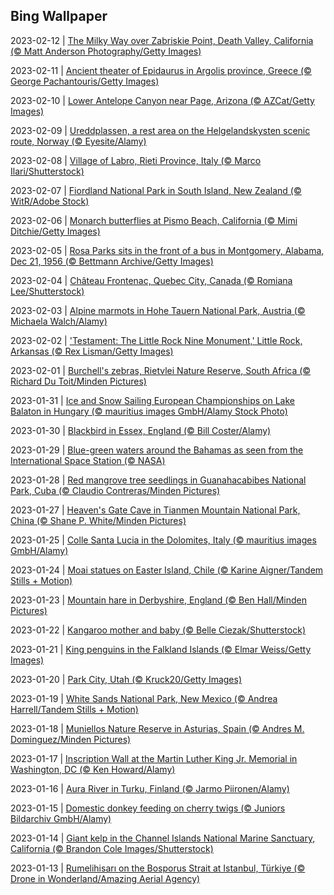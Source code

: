 ## Bing Wallpaper
2023-02-12 | [The Milky Way over Zabriskie Point, Death Valley, California (© Matt Anderson Photography/Getty Images)](./wallpaper/2023-02-12.jpg) 

2023-02-11 | [Ancient theater of Epidaurus in Argolis province, Greece (© George Pachantouris/Getty Images)](./wallpaper/2023-02-11.jpg) 

2023-02-10 | [Lower Antelope Canyon near Page, Arizona (© AZCat/Getty Images)](./wallpaper/2023-02-10.jpg) 

2023-02-09 | [Ureddplassen, a rest area on the Helgelandskysten scenic route, Norway (© Eyesite/Alamy)](./wallpaper/2023-02-09.jpg) 

2023-02-08 | [Village of Labro, Rieti Province, Italy (© Marco Ilari/Shutterstock)](./wallpaper/2023-02-08.jpg) 

2023-02-07 | [Fiordland National Park in South Island, New Zealand (© WitR/Adobe Stock)](./wallpaper/2023-02-07.jpg) 

2023-02-06 | [Monarch butterflies at Pismo Beach, California (© Mimi Ditchie/Getty Images)](./wallpaper/2023-02-06.jpg) 

2023-02-05 | [Rosa Parks sits in the front of a bus in Montgomery, Alabama, Dec 21, 1956 (© Bettmann Archive/Getty Images)](./wallpaper/2023-02-05.jpg) 

2023-02-04 | [Château Frontenac, Quebec City, Canada (© Romiana Lee/Shutterstock)](./wallpaper/2023-02-04.jpg) 

2023-02-03 | [Alpine marmots in Hohe Tauern National Park, Austria (© Michaela Walch/Alamy)](./wallpaper/2023-02-03.jpg) 

2023-02-02 | ['Testament: The Little Rock Nine Monument,' Little Rock, Arkansas (© Rex Lisman/Getty Images)](./wallpaper/2023-02-02.jpg) 

2023-02-01 | [Burchell's zebras, Rietvlei Nature Reserve, South Africa (© Richard Du Toit/Minden Pictures)](./wallpaper/2023-02-01.jpg) 

2023-01-31 | [Ice and Snow Sailing European Championships on Lake Balaton in Hungary (© mauritius images GmbH/Alamy Stock Photo)](./wallpaper/2023-01-31.jpg) 

2023-01-30 | [Blackbird in Essex, England (© Bill Coster/Alamy)](./wallpaper/2023-01-30.jpg) 

2023-01-29 | [Blue-green waters around the Bahamas as seen from the International Space Station (© NASA)](./wallpaper/2023-01-29.jpg) 

2023-01-28 | [Red mangrove tree seedlings in Guanahacabibes National Park, Cuba (© Claudio Contreras/Minden Pictures)](./wallpaper/2023-01-28.jpg) 

2023-01-27 | [Heaven's Gate Cave in Tianmen Mountain National Park, China (© Shane P. White/Minden Pictures)](./wallpaper/2023-01-27.jpg) 

2023-01-25 | [Colle Santa Lucia in the Dolomites, Italy (© mauritius images GmbH/Alamy)](./wallpaper/2023-01-25.jpg) 

2023-01-24 | [Moai statues on Easter Island, Chile (© Karine Aigner/Tandem Stills + Motion)](./wallpaper/2023-01-24.jpg) 

2023-01-23 | [Mountain hare in Derbyshire, England (© Ben Hall/Minden Pictures)](./wallpaper/2023-01-23.jpg) 

2023-01-22 | [Kangaroo mother and baby (© Belle Ciezak/Shutterstock)](./wallpaper/2023-01-22.jpg) 

2023-01-21 | [King penguins in the Falkland Islands (© Elmar Weiss/Getty Images)](./wallpaper/2023-01-21.jpg) 

2023-01-20 | [Park City, Utah (© Kruck20/Getty Images)](./wallpaper/2023-01-20.jpg) 

2023-01-19 | [White Sands National Park, New Mexico (© Andrea Harrell/Tandem Stills + Motion)](./wallpaper/2023-01-19.jpg) 

2023-01-18 | [Muniellos Nature Reserve in Asturias, Spain (© Andres M. Dominguez/Minden Pictures)](./wallpaper/2023-01-18.jpg) 

2023-01-17 | [Inscription Wall at the Martin Luther King Jr. Memorial in Washington, DC (© Ken Howard/Alamy)](./wallpaper/2023-01-17.jpg) 

2023-01-16 | [Aura River in Turku, Finland (© Jarmo Piironen/Alamy)](./wallpaper/2023-01-16.jpg) 

2023-01-15 | [Domestic donkey feeding on cherry twigs (© Juniors Bildarchiv GmbH/Alamy)](./wallpaper/2023-01-15.jpg) 

2023-01-14 | [Giant kelp in the Channel Islands National Marine Sanctuary, California (© Brandon Cole Images/Shutterstock)](./wallpaper/2023-01-14.jpg) 

2023-01-13 | [Rumelihisarı on the Bosporus Strait at Istanbul, Türkiye (© Drone in Wonderland/Amazing Aerial Agency)](./wallpaper/2023-01-13.jpg) 

